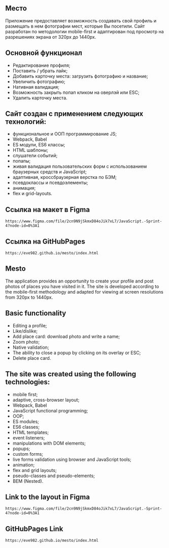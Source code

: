 <h2>Место</h2>

Приложение предоставляет возможность создавать свой профиль и размещать в нем фотографии мест, которые Вы посетили. Сайт разработан по методологии mobile-first и адаптирован под просмотр на разрешениях экрана от 320px до 1440px.

<h2>Основной функционал</h2>
<ul>
    <li>Редактирование профиля;</li>
    <li>Поставить / убрать лайк;</li>
    <li>Добавить карточку места: загрузить фотографию и название;</li>
    <li>Увеличить фотографию;</li>
    <li>Нативная валидация;</li>
    <li>Возможность закрыть попап кликом на оверлэй или ESC;</li>
    <li>Удалить карточку места.</li>
</ul>

<h2>Сайт создан с применением следующих технологий:</h2>
<ul>
    <li>функциональное и ООП программирование JS;</li>
    <li>Webpack, Babel</li>
    <li>ES модули, ES6 классы;</li>
    <li>HTML шаблоны;</li>
    <li>слушатели событий;</li>
    <li>попапы;</li>
    <li>живая валидация пользовательских форм с использованием браузерных средств и JavaScript;</li>
    <li>адаптивная, кроссбраузерная верстка по БЭМ;</li>
    <li>псевдоклассы и псевдоэлементы;</li>
    <li>анимация;</li>
    <li>flex и grid-layouts.</li>

</ul>
  
<h2>Ссылка на макет в Figma</h2>

```
https://www.figma.com/file/2cn9N9jSkmxD84oJik7xL7/JavaScript.-Sprint-4?node-id=0%3A1
```

<h2>Ссылка на GitHubPages</h2>

```
https://eve982.github.io/mesto/index.html
```

<h2>Mesto</h2>

The application provides an opportunity to create your profile and post photos of places you have visited in it. The site is developed according to the mobile-first methodology and adapted for viewing at screen resolutions from 320px to 1440px.

<h2>Basic functionality</h2>
<ul>
    <li>Editing a profile;</li>
    <li>Like/dislike;</li>
    <li>Add place card: download photo and write a name;</li>
    <li>Zoom photo;</li>
    <li>Native validation;</li>
    <li>The ability to close a popup by clicking on its overlay or ESC;</li>
    <li>Delete place card.</li>
</ul>

<h2>The site was created using the following technologies:</h2>
<ul>
    <li>mobile first;</li>
    <li>adaptive, cross-browser layout;</li>
    <li>Webpack, Babel</li>
    <li>JavaScript functional programming;</li>
    <li>OOP;</li>
    <li>ES modules;</li>
    <li>ES6 classes;</li>
    <li>HTML templates;</li>
    <li>event listeners;</li>
    <li>manipulations with DOM elements;</li>
    <li>popups;</li>
    <li>custom forms;</li>
    <li>live forms validation using browser and JavaScript tools;</li>
    <li>animation;</li>
    <li>flex and grid layouts;</li>
    <li>pseudo-classes and pseudo-elements;</li>
    <li>BEM (Nested).</li>
</ul>

<h2>Link to the layout in Figma</h2>

```
https://www.figma.com/file/2cn9N9jSkmxD84oJik7xL7/JavaScript.-Sprint-4?node-id=0%3A1
```

<h2>GitHubPages Link</h2>

```
https://eve982.github.io/mesto/index.html
```